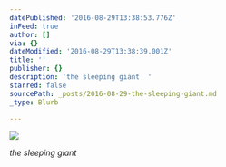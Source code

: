 ```yaml
---
datePublished: '2016-08-29T13:38:53.776Z'
inFeed: true
author: []
via: {}
dateModified: '2016-08-29T13:38:39.001Z'
title: ''
publisher: {}
description: 'the sleeping giant  '
starred: false
sourcePath: _posts/2016-08-29-the-sleeping-giant.md
_type: Blurb

---
```

![](https://the-grid-user-content.s3-us-west-2.amazonaws.com/8433e3ff-aafb-4951-91d9-0a63d8b9dfbe.jpg)

_the sleeping giant_